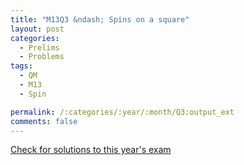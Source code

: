 ```yaml
---
title: "M13Q3 &ndash; Spins on a square"
layout: post
categories:
  - Prelims
  - Problems
tags:
  - QM
  - M13
  - Spin

permalink: /:categories/:year/:month/Q3:output_ext
comments: false
---
```

<object data="2013M3Q.pdf" type="application/pdf" width="100%" height="500"></object>
<div class="message"><a href='https://princetonprelim.com/prelim/30/'>Check for solutions to this year's exam</a></div>